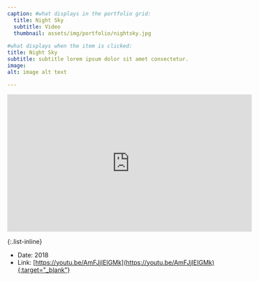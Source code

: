 ```yaml
---
caption: #what displays in the portfolio grid:
  title: Night Sky
  subtitle: Video
  thumbnail: assets/img/portfolio/nightsky.jpg
  
#what displays when the item is clicked:
title: Night Sky
subtitle: subtitle lorem ipsum dolor sit amet consectetur.
image: 
alt: image alt text

---
```


<iframe width="560" height="315" src="https://www.youtube.com/embed/AmFJjIEIGMk" title="YouTube video player" frameborder="0" allow="accelerometer; autoplay; clipboard-write; encrypted-media; gyroscope; picture-in-picture" allowfullscreen></iframe>

{:.list-inline} 
- Date: 2018
- Link: [https://youtu.be/AmFJjIEIGMk](https://youtu.be/AmFJjIEIGMk){:target="_blank"}



